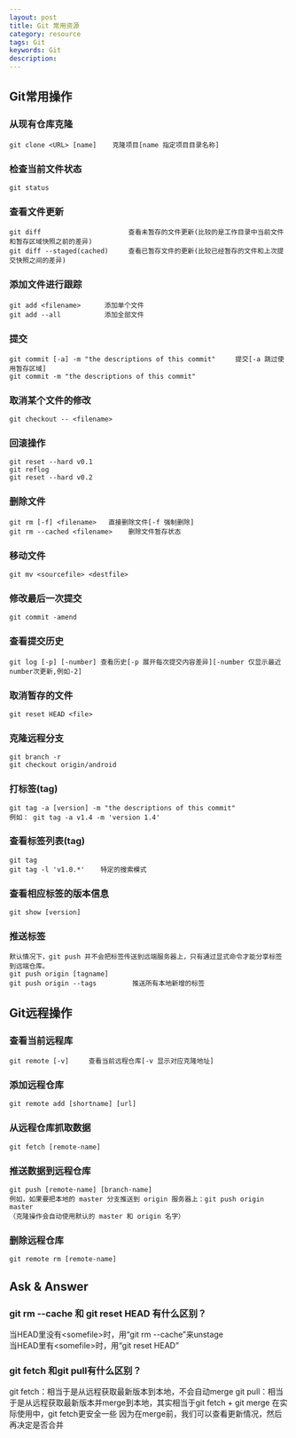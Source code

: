 ```yaml
---
layout: post
title: Git 常用资源
category: resource
tags: Git
keywords: Git
description: 
---
```



## Git常用操作

### 从现有仓库克隆
	git clone <URL> [name]    克隆项目[name 指定项目目录名称]

### 检查当前文件状态
    git status

### 查看文件更新
    git diff                      查看未暂存的文件更新(比较的是工作目录中当前文件和暂存区域快照之前的差异)
    git diff --staged(cached)     查看已暂存文件的更新(比较已经暂存的文件和上次提交快照之间的差异)

### 添加文件进行跟踪
    git add <filename>      添加单个文件
    git add --all           添加全部文件

### 提交
    git commit [-a] -m "the descriptions of this commit"     提交[-a 跳过使用暂存区域]
    git commit -m "the descriptions of this commit"

### 取消某个文件的修改
    git checkout -- <filename>

### 回滚操作
    git reset --hard v0.1
    git reflog
    git reset --hard v0.2

### 删除文件
    git rm [-f] <filename>   直接删除文件[-f 强制删除]
    git rm --cached <filename>    删除文件暂存状态

### 移动文件
    git mv <sourcefile> <destfile>

### 修改最后一次提交
    git commit -amend

### 查看提交历史
    git log [-p] [-number] 查看历史[-p 展开每次提交内容差异][-number 仅显示最近number次更新,例如-2]

### 取消暂存的文件
    git reset HEAD <file> 

### 克隆远程分支
    git branch -r
    git checkout origin/android
    
### 打标签(tag)
    git tag -a [version] -m "the descriptions of this commit"
    例如： git tag -a v1.4 -m 'version 1.4'

### 查看标签列表(tag)
    git tag
    git tag -l 'v1.0.*'    特定的搜索模式

### 查看相应标签的版本信息
    git show [version]

### 推送标签
    默认情况下，git push 并不会把标签传送到远端服务器上，只有通过显式命令才能分享标签到远端仓库。
    git push origin [tagname]
    git push origin --tags         推送所有本地新增的标签

## Git远程操作

### 查看当前远程库
    git remote [-v]     查看当前远程仓库[-v 显示对应克隆地址]

### 添加远程仓库
    git remote add [shortname] [url] 

### 从远程仓库抓取数据
    git fetch [remote-name]

### 推送数据到远程仓库
    git push [remote-name] [branch-name]
    例如，如果要把本地的 master 分支推送到 origin 服务器上：git push origin master
    （克隆操作会自动使用默认的 master 和 origin 名字）

### 删除远程仓库
    git remote rm [remote-name]

## Ask & Answer
### git rm --cache 和 git reset HEAD 有什么区别？
当HEAD里没有<somefile\>时，用“git rm --cache”来unstage    
当HEAD里有<somefile\>时，用“git reset HEAD”

### git fetch 和git pull有什么区别？
git fetch：相当于是从远程获取最新版本到本地，不会自动merge
git pull：相当于是从远程获取最新版本并merge到本地，其实相当于git fetch + git merge
在实际使用中，git fetch更安全一些
因为在merge前，我们可以查看更新情况，然后再决定是否合并